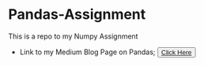 # Pandas-Assignment
This is a repo to my Numpy Assignment 

* Link to my Medium Blog Page on Pandas;
<button>[Click Here]()</button>